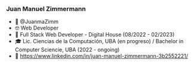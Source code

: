### Juan Manuel Zimmermann
- 👋 @JuanmaZimm
- 🤓 Web Developer
- 📖 Full Stack Web Developer - Digital House (08/2022 - 02/2023)
- 🎓 Lic. Ciencias de la Computación, UBA (en progreso) / Bachelor in Computer Sciencie, UBA (2022 - ongoing)
- 🔗 https://www.linkedin.com/in/juan-manuel-zimmermann-3b2552221/
